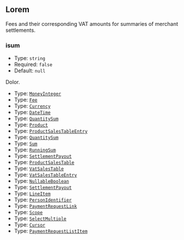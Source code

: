 ## Lorem

Fees and their corresponding VAT amounts for summaries of merchant settlements.

<div class="md-api_reference_FiraCode">

### isum

* Type: `string`
* Required: `false`
* Default: `null`

Dolor.

* Type: [`MoneyInteger`](/api/resources/types/#moneyinteger)
* Type: [`Fee`](/api/resources/types/#fee)
* Type: [`Currency`](/api/resources/types/#currency-2)
* Type: [`DateTime`](/api/resources/types/#datetime)
* Type: [`QuantitySum`](/api/resources/types/#quantitysum)
* Type: [`Product`](/api/resources/types/#product)
* Type: [`ProductSalesTableEntry`](/api/resources/types/#productsalestableentry)
* Type: [`QuantitySum`](/api/resources/types/#quantitysum)
* Type: [`Sum`](/api/resources/types/#sum)
* Type: [`RunningSum`](/api/resources/types/#runningsum)
* Type: [`SettlementPayout`](/api/resources/types/#settlementpayout)
* Type: [`ProductSalesTable`](/api/resources/types/#productsalestable)
* Type: [`VatSalesTable`](/api/resources/types/#vatsalestable)
* Type: [`VatSalesTableEntry`](/api/resources/types/#vatsalestableentry)
* Type: [`NullableBoolean`](/api/resources/types/#nullableboolean)
* Type: [`SettlementPayout`](/api/resources/types/#settlementpayout)
* Type: [`LineItem`](/api/resources/types/#lineitem)
* Type: [`PersonIdentifier`](/api/resources/types/#personidentifier)
* Type: [`PaymentRequestLink`](/api/resources/types/#paymentrequestlink)
* Type: [`Scope`](/api/resources/types/#scope)
* Type: [`SelectMultiple`](/api/resources/types/#selectmultiple)
* Type: [`Cursor`](/api/resources/types/#cursor)
* Type: [`PaymentRequestListItem`](/api/resources/types/#paymentrequestlistitem)


</div>
